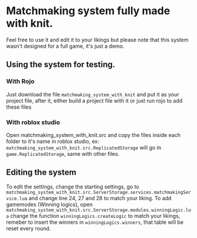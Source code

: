 # Matchmaking system fully made with knit.
Feel free to use it and edit it to your likings but please note that this system wasn't designed for a full game, it's just a demo.
## Using the system for testing.
### With Rojo
Just download the file `matchmaking_system_with_knit` and put it as your project file, after it, either build a project file with it or just run rojo to add these files
### With roblox studio
Open matchmaking_system_with_knit.src and copy the files inside each folder to it's name in roblox studio, ex: `matchmaking_system_with_knit.src.ReplicatedStorage` will go in `game.ReplicatedStorage`, same with other files.
## Editing the system
To edit the settings, change the starting settings, go to `matchmaking_system_with_knit.src.ServerStorage.services.matchmakingService.lua` and change line 24, 27 and 28 to match your liking.
To add gamemodes (Winning logics), open `matchmaking_system_with_knit.src.ServerStorage.modules.winningLogic.lua` change the function `winningLogics.createLogic` to match your likings, remeber to insert the winners in `winningLogics.winners`, that table will be reset every round.
